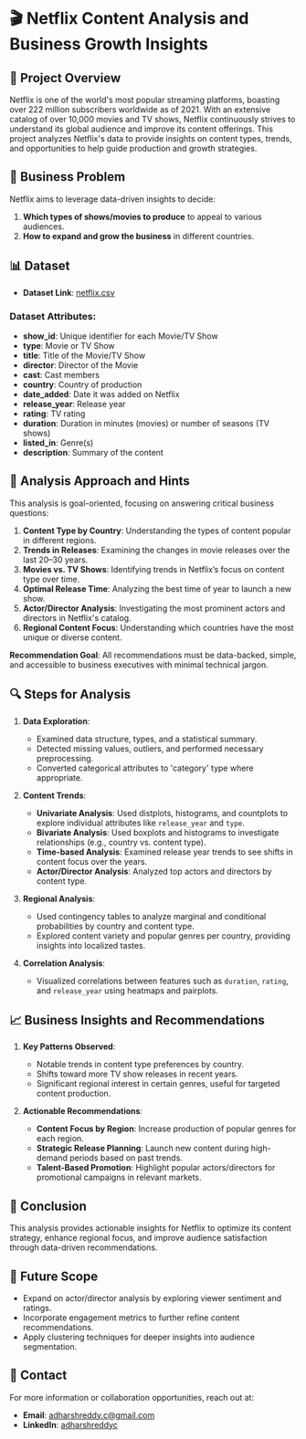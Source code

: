 # 🎬 Netflix Content Analysis and Business Growth Insights

## 📖 Project Overview

Netflix is one of the world's most popular streaming platforms, boasting over 222 million subscribers worldwide as of 2021. With an extensive catalog of over 10,000 movies and TV shows, Netflix continuously strives to understand its global audience and improve its content offerings. This project analyzes Netflix's data to provide insights on content types, trends, and opportunities to help guide production and growth strategies.

## 🧩 Business Problem

Netflix aims to leverage data-driven insights to decide:
1. **Which types of shows/movies to produce** to appeal to various audiences.
2. **How to expand and grow the business** in different countries.

## 📊 Dataset

- **Dataset Link**: [netflix.csv](https://drive.google.com/file/d/13gcL4rOqhNLH9jO9JRXn9ZuLBiWs9juc/view?usp=sharing)

### Dataset Attributes:
- **show_id**: Unique identifier for each Movie/TV Show
- **type**: Movie or TV Show
- **title**: Title of the Movie/TV Show
- **director**: Director of the Movie
- **cast**: Cast members
- **country**: Country of production
- **date_added**: Date it was added on Netflix
- **release_year**: Release year
- **rating**: TV rating
- **duration**: Duration in minutes (movies) or number of seasons (TV shows)
- **listed_in**: Genre(s)
- **description**: Summary of the content

## 📝 Analysis Approach and Hints

This analysis is goal-oriented, focusing on answering critical business questions:
1. **Content Type by Country**: Understanding the types of content popular in different regions.
2. **Trends in Releases**: Examining the changes in movie releases over the last 20–30 years.
3. **Movies vs. TV Shows**: Identifying trends in Netflix’s focus on content type over time.
4. **Optimal Release Time**: Analyzing the best time of year to launch a new show.
5. **Actor/Director Analysis**: Investigating the most prominent actors and directors in Netflix's catalog.
6. **Regional Content Focus**: Understanding which countries have the most unique or diverse content.

**Recommendation Goal**: All recommendations must be data-backed, simple, and accessible to business executives with minimal technical jargon.

## 🔍 Steps for Analysis

1. **Data Exploration**:
   - Examined data structure, types, and a statistical summary.
   - Detected missing values, outliers, and performed necessary preprocessing.
   - Converted categorical attributes to 'category' type where appropriate.

2. **Content Trends**:
   - **Univariate Analysis**: Used distplots, histograms, and countplots to explore individual attributes like `release_year` and `type`.
   - **Bivariate Analysis**: Used boxplots and histograms to investigate relationships (e.g., country vs. content type).
   - **Time-based Analysis**: Examined release year trends to see shifts in content focus over the years.
   - **Actor/Director Analysis**: Analyzed top actors and directors by content type.

3. **Regional Analysis**:
   - Used contingency tables to analyze marginal and conditional probabilities by country and content type.
   - Explored content variety and popular genres per country, providing insights into localized tastes.

4. **Correlation Analysis**:
   - Visualized correlations between features such as `duration`, `rating`, and `release_year` using heatmaps and pairplots.

## 📈 Business Insights and Recommendations

1. **Key Patterns Observed**:
   - Notable trends in content type preferences by country.
   - Shifts toward more TV show releases in recent years.
   - Significant regional interest in certain genres, useful for targeted content production.

2. **Actionable Recommendations**:
   - **Content Focus by Region**: Increase production of popular genres for each region.
   - **Strategic Release Planning**: Launch new content during high-demand periods based on past trends.
   - **Talent-Based Promotion**: Highlight popular actors/directors for promotional campaigns in relevant markets.

## 🎯 Conclusion

This analysis provides actionable insights for Netflix to optimize its content strategy, enhance regional focus, and improve audience satisfaction through data-driven recommendations.

## 🚀 Future Scope

- Expand on actor/director analysis by exploring viewer sentiment and ratings.
- Incorporate engagement metrics to further refine content recommendations.
- Apply clustering techniques for deeper insights into audience segmentation.

## 📧 Contact

For more information or collaboration opportunities, reach out at:

- **Email**: adharshreddy.c@gmail.com
- **LinkedIn**: [adharshreddyc](https://www.linkedin.com/in/adharshreddyc/)
